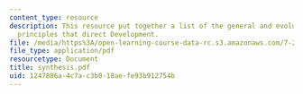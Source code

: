 ```yaml
---
content_type: resource
description: This resource put together a list of the general and evolutionarily relevant
  principles that direct Development.
file: /media/https%3A/open-learning-course-data-rc.s3.amazonaws.com/7-22-developmental-biology-fall-2005/1247886a4c7ac3b018aefe93b912754b_synthesis.pdf
file_type: application/pdf
resourcetype: Document
title: synthesis.pdf
uid: 1247886a-4c7a-c3b0-18ae-fe93b912754b
---
```

